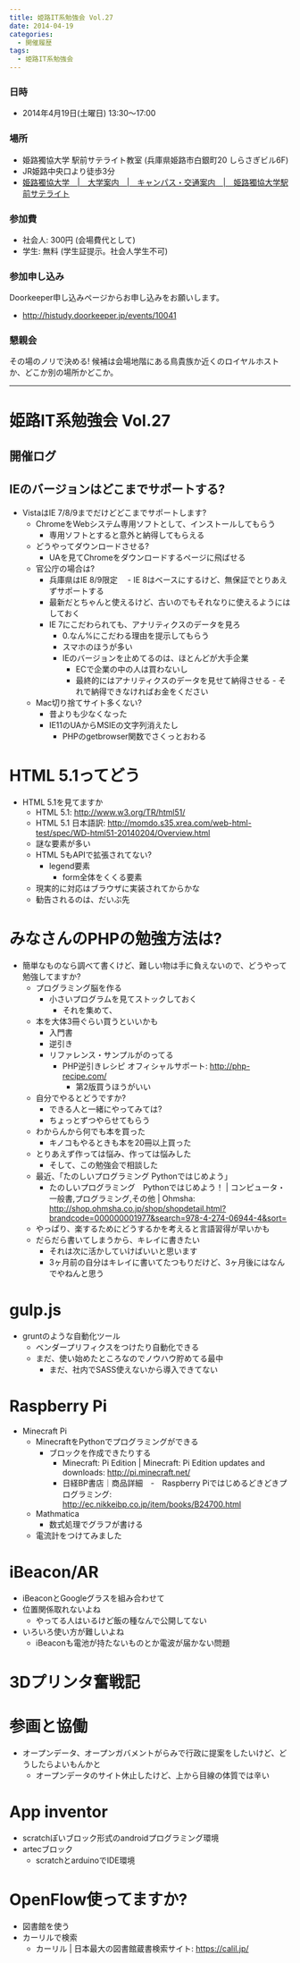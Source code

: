 ```yaml
---
title: 姫路IT系勉強会 Vol.27
date: 2014-04-19
categories:
  - 開催履歴
tags:
  - 姫路IT系勉強会
---
```


### 日時

-   2014年4月19日(土曜日) 13:30～17:00

### 場所

-   姫路獨協大学 駅前サテライト教室 (兵庫県姫路市白銀町20 しらさぎビル6F)
-   JR姫路中央口より徒歩3分
-   [姫路獨協大学　|　大学案内　|　キャンパス・交通案内　|　姫路獨協大学駅前サテライト](http://www.himeji-du.ac.jp/access/satellite/)

### 参加費

-   社会人: 300円 (会場費代として)
-   学生: 無料 (学生証提示。社会人学生不可)

### 参加申し込み

Doorkeeper申し込みページからお申し込みをお願いします。

-   <http://histudy.doorkeeper.jp/events/10041>

### 懇親会

その場のノリで決める!
候補は会場地階にある鳥貴族か近くのロイヤルホストか、どこか別の場所かどこか。

------------------------------------------------------------------------

姫路IT系勉強会 Vol.27
=====================

開催ログ
--------

IEのバージョンはどこまでサポートする?
-------------------------------------

-   VistaはIE 7/8/9までだけどどこまでサポートします?
    -   ChromeをWebシステム専用ソフトとして、インストールしてもらう
        -   専用ソフトとすると意外と納得してもらえる
    -   どうやってダウンロードさせる?
        -   UAを見てChromeをダウンロードするページに飛ばせる
    -   官公庁の場合は?
        -   兵庫県はIE 8/9限定 　- IE 8はベースにするけど、無保証でとりあえずサポートする
        -   最新だとちゃんと使えるけど、古いのでもそれなりに使えるようにはしておく
        -   IE 7にこだわられても、アナリティクスのデータを見ろ
            -   0.なん%にこだわる理由を提示してもらう
            -   スマホのほうが多い
            -   IEのバージョンを止めてるのは、ほとんどが大手企業
                -   ECで企業の中の人は買わないし
                -   最終的にはアナリティクスのデータを見せて納得させる - それで納得できなければお金をください
    -   Mac切り捨てサイト多くない?
        -   昔よりも少なくなった
        -   IE11のUAからMSIEの文字列消えたし
            -   PHPのgetbrowser関数でさくっとおわる

HTML 5.1ってどう
================

-   HTML 5.1を見てますか
    -   HTML 5.1: http://www.w3.org/TR/html51/
    -   HTML 5.1 日本語訳: http://momdo.s35.xrea.com/web-html-test/spec/WD-html51-20140204/Overview.html
    -   謎な要素が多い
    -   HTML 5もAPIで拡張されてない?
        -   legend要素
            -   form全体をくくる要素
    -   現実的に対応はブラウザに実装されてからかな
    -   勧告されるのは、だいぶ先

みなさんのPHPの勉強方法は?
==========================

-   簡単なものなら調べて書くけど、難しい物は手に負えないので、どうやって勉強してますか?
    -   プログラミング脳を作る
        -   小さいプログラムを見てストックしておく
            -   それを集めて、
    -   本を大体3冊ぐらい買うといいかも
        -   入門書
        -   逆引き
        -   リファレンス・サンプルがのってる
            -   PHP逆引きレシピ オフィシャルサポート: http://php-recipe.com/
                -   第2版買うほうがいい
    -   自分でやるとどうですか?
        -   できる人と一緒にやってみては?
        -   ちょっとずつやらせてもらう
    -   わからんから何でも本を買った
        -   キノコもやるときも本を20冊以上買った
    -   とりあえず作っては悩み、作っては悩みした
        -   そして、この勉強会で相談した
    -   最近、「たのしいプログラミング Pythonではじめよう」
        -   たのしいプログラミング　Pythonではじめよう！ | コンピュータ・一般書,プログラミング,その他 | Ohmsha: http://shop.ohmsha.co.jp/shop/shopdetail.html?brandcode=000000001977&search=978-4-274-06944-4&sort=
    -   やっぱり、楽するためにどうするかを考えると言語習得が早いかも
    -   だらだら書いてしまうから、キレイに書きたい
        -   それは次に活かしていけばいいと思います
        -   3ヶ月前の自分はキレイに書いてたつもりだけど、3ヶ月後にはなんでやねんと思う

gulp.js
=======

-   gruntのような自動化ツール
    -   ベンダープリフィクスをつけたり自動化できる
    -   まだ、使い始めたところなのでノウハウ貯めてる最中
        -   まだ、社内でSASS使えないから導入できてない

Raspberry Pi
============

-   Minecraft Pi
    -   MinecraftをPythonでプログラミングができる
        -   ブロックを作成できたりする
            -   Minecraft: Pi Edition | Minecraft: Pi Edition updates and downloads: http://pi.minecraft.net/
            -   日経BP書店｜商品詳細　-　Raspberry Piではじめるどきどきプログラミング: http://ec.nikkeibp.co.jp/item/books/B24700.html
    -   Mathmatica
        -   数式処理でグラフが書ける
    -   電流計をつけてみました

iBeacon/AR
==========

-   iBeaconとGoogleグラスを組み合わせて
-   位置関係取れないよね
    -   やってる人はいるけど飯の種なんで公開してない
-   いろいろ使い方が難しいよね
    -   iBeaconも電池が持たないものとか電波が届かない問題

3Dプリンタ奮戦記
================

参画と協働
==========

-   オープンデータ、オープンガバメントがらみで行政に提案をしたいけど、どうしたらよいもんかと
    -   オープンデータのサイト休止したけど、上から目線の体質では辛い

App inventor
============

-   scratchぽいブロック形式のandroidプログラミング環境
-   artecブロック
    -   scratchとarduinoでIDE環境

OpenFlow使ってますか?
=====================

-   図書館を使う
-   カーリルで検索
    -   カーリル | 日本最大の図書館蔵書検索サイト: https://calil.jp/
